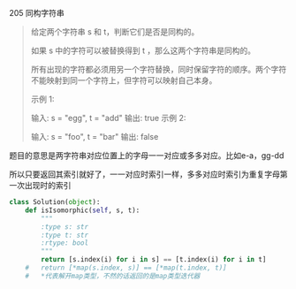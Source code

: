 205 同构字符串

> 给定两个字符串 s 和 t，判断它们是否是同构的。
>
> 如果 s 中的字符可以被替换得到 t ，那么这两个字符串是同构的。
>
> 所有出现的字符都必须用另一个字符替换，同时保留字符的顺序。两个字符不能映射到同一个字符上，但字符可以映射自己本身。
>
> 示例 1:
>
> 输入: s = "egg", t = "add"
> 输出: true
> 示例 2:
>
> 输入: s = "foo", t = "bar"
> 输出: false
>

题目的意思是两字符串对应位置上的字母一一对应或多多对应。比如e-a，gg-dd

所以只要返回其索引就好了，一一对应时索引一样，多多对应时索引为重复字母第一次出现时的索引

```python
class Solution(object):
    def isIsomorphic(self, s, t):
        """
        :type s: str
        :type t: str
        :rtype: bool
        """
        return [s.index(i) for i in s] == [t.index(i) for i in t]
    #	return [*map(s.index, s)] == [*map(t.index, t)]
    #	*代表解开map类型，不然的话返回的是map类型迭代器
```

